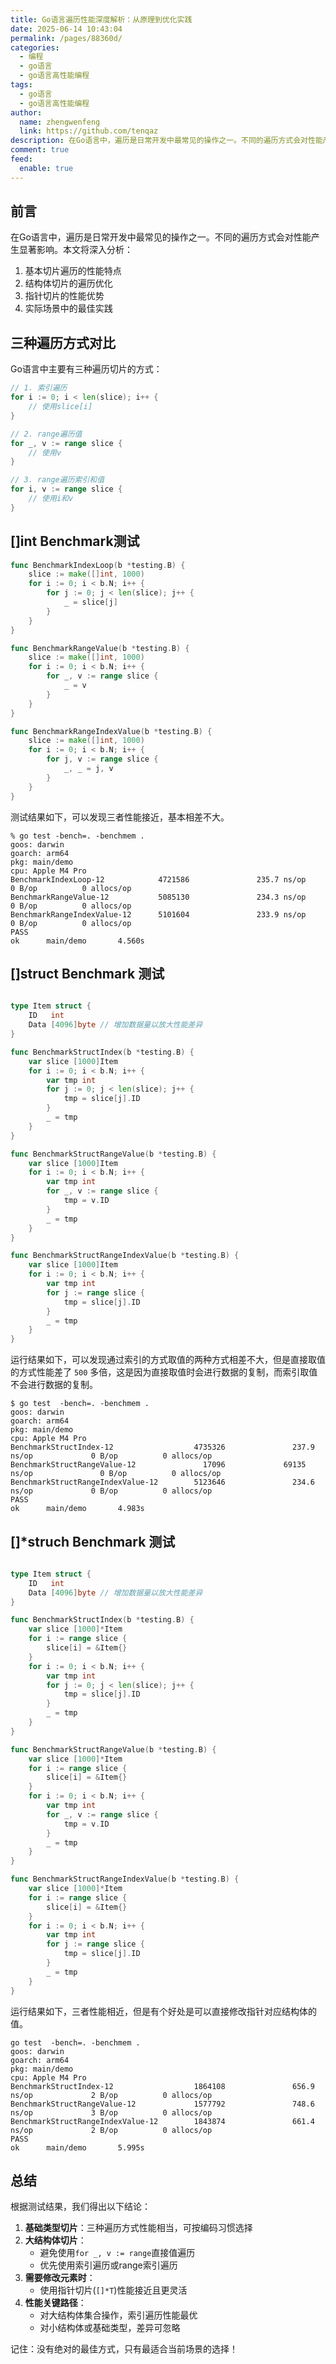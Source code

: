 ```yaml
---
title: Go语言遍历性能深度解析：从原理到优化实践
date: 2025-06-14 10:43:04
permalink: /pages/88360d/
categories:
  - 编程
  - go语言
  - go语言高性能编程
tags:
  - go语言
  - go语言高性能编程
author: 
  name: zhengwenfeng
  link: https://github.com/tenqaz
description: 在Go语言中，遍历是日常开发中最常见的操作之一。不同的遍历方式会对性能产生显著影响。本文将深入分析Go语言中遍历的性能特点，并探讨如何优化遍历以提高代码效率。
comment: true
feed: 
  enable: true
---
```



## 前言

在Go语言中，遍历是日常开发中最常见的操作之一。不同的遍历方式会对性能产生显著影响。本文将深入分析：

1. 基本切片遍历的性能特点
2. 结构体切片的遍历优化
3. 指针切片的性能优势
4. 实际场景中的最佳实践


## 三种遍历方式对比

Go语言中主要有三种遍历切片的方式：

```go
// 1. 索引遍历
for i := 0; i < len(slice); i++ {
    // 使用slice[i]
}

// 2. range遍历值
for _, v := range slice {
    // 使用v
}

// 3. range遍历索引和值
for i, v := range slice {
    // 使用i和v
}
```

## []int Benchmark测试

```go
func BenchmarkIndexLoop(b *testing.B) {
    slice := make([]int, 1000)
    for i := 0; i < b.N; i++ {
        for j := 0; j < len(slice); j++ {
            _ = slice[j]
        }
    }
}

func BenchmarkRangeValue(b *testing.B) {
    slice := make([]int, 1000)
    for i := 0; i < b.N; i++ {
        for _, v := range slice {
            _ = v
        }
    }
}

func BenchmarkRangeIndexValue(b *testing.B) {
    slice := make([]int, 1000)
    for i := 0; i < b.N; i++ {
        for j, v := range slice {
            _, _ = j, v
        }
    }
}
```

测试结果如下，可以发现三者性能接近，基本相差不大。

```shell
% go test -bench=. -benchmem .
goos: darwin
goarch: arm64
pkg: main/demo
cpu: Apple M4 Pro
BenchmarkIndexLoop-12            4721586               235.7 ns/op             0 B/op          0 allocs/op
BenchmarkRangeValue-12           5085130               234.3 ns/op             0 B/op          0 allocs/op
BenchmarkRangeIndexValue-12      5101604               233.9 ns/op             0 B/op          0 allocs/op
PASS
ok      main/demo       4.560s
```


## []struct Benchmark 测试

```go

type Item struct {
	ID   int
	Data [4096]byte // 增加数据量以放大性能差异
}

func BenchmarkStructIndex(b *testing.B) {
	var slice [1000]Item
	for i := 0; i < b.N; i++ {
		var tmp int
		for j := 0; j < len(slice); j++ {
			tmp = slice[j].ID
		}
		_ = tmp
	}
}

func BenchmarkStructRangeValue(b *testing.B) {
	var slice [1000]Item
	for i := 0; i < b.N; i++ {
		var tmp int
		for _, v := range slice {
			tmp = v.ID
		}
		_ = tmp
	}
}

func BenchmarkStructRangeIndexValue(b *testing.B) {
	var slice [1000]Item
	for i := 0; i < b.N; i++ {
		var tmp int
		for j := range slice {
			tmp = slice[j].ID
		}
		_ = tmp
	}
}
```

运行结果如下，可以发现通过索引的方式取值的两种方式相差不大，但是直接取值的方式性能差了 `500` 多倍，这是因为直接取值时会进行数据的复制，而索引取值不会进行数据的复制。

```shell
$ go test  -bench=. -benchmem . 
goos: darwin
goarch: arm64
pkg: main/demo
cpu: Apple M4 Pro
BenchmarkStructIndex-12                  4735326               237.9 ns/op             0 B/op          0 allocs/op
BenchmarkStructRangeValue-12               17096             69135 ns/op               0 B/op          0 allocs/op
BenchmarkStructRangeIndexValue-12        5123646               234.6 ns/op             0 B/op          0 allocs/op
PASS
ok      main/demo       4.983s
```

## []*struch Benchmark 测试

```go

type Item struct {
	ID   int
	Data [4096]byte // 增加数据量以放大性能差异
}

func BenchmarkStructIndex(b *testing.B) {
	var slice [1000]*Item
	for i := range slice {
		slice[i] = &Item{}
	}
	for i := 0; i < b.N; i++ {
		var tmp int
		for j := 0; j < len(slice); j++ {
			tmp = slice[j].ID
		}
		_ = tmp
	}
}

func BenchmarkStructRangeValue(b *testing.B) {
	var slice [1000]*Item
	for i := range slice {
		slice[i] = &Item{}
	}
	for i := 0; i < b.N; i++ {
		var tmp int
		for _, v := range slice {
			tmp = v.ID
		}
		_ = tmp
	}
}

func BenchmarkStructRangeIndexValue(b *testing.B) {
	var slice [1000]*Item
	for i := range slice {
		slice[i] = &Item{}
	}
	for i := 0; i < b.N; i++ {
		var tmp int
		for j := range slice {
			tmp = slice[j].ID
		}
		_ = tmp
	}
}
```

运行结果如下，三者性能相近，但是有个好处是可以直接修改指针对应结构体的值。
```shell
go test  -bench=. -benchmem .
goos: darwin
goarch: arm64
pkg: main/demo
cpu: Apple M4 Pro
BenchmarkStructIndex-12                  1864108               656.9 ns/op             2 B/op          0 allocs/op
BenchmarkStructRangeValue-12             1577792               748.6 ns/op             3 B/op          0 allocs/op
BenchmarkStructRangeIndexValue-12        1843874               661.4 ns/op             2 B/op          0 allocs/op
PASS
ok      main/demo       5.995s
```

## 总结

根据测试结果，我们得出以下结论：

1. **基础类型切片**：三种遍历方式性能相当，可按编码习惯选择
2. **大结构体切片**：
   - 避免使用`for _, v := range`直接值遍历
   - 优先使用索引遍历或range索引遍历
3. **需要修改元素时**：
   - 使用指针切片(`[]*T`)性能接近且更灵活
4. **性能关键路径**：
   - 对大结构体集合操作，索引遍历性能最优
   - 对小结构体或基础类型，差异可忽略

记住：没有绝对的最佳方式，只有最适合当前场景的选择！